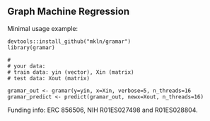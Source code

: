 ## Graph Machine Regression


Minimal usage example:

```
devtools::install_github("mkln/gramar")
library(gramar)

#
# your data:
# train data: yin (vector), Xin (matrix)
# test data: Xout (matrix)

gramar_out <- gramar(y=yin, x=Xin, verbose=5, n_threads=16
gramar_predict <- predict(gramar_out, newx=Xout, n_threads=16)
```


Funding info: ERC 856506, NIH R01ES027498 and R01ES028804.